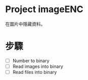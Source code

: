 # Project imageENC
在圖片中隱藏資料。  

# 步驟
- [ ] Number to binary  
- [ ] Read images into binary  
- [ ] Read files into binary
